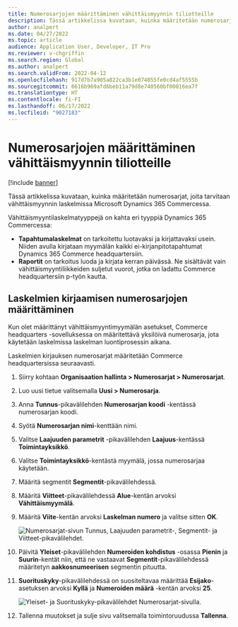 ```yaml
---
title: Numerosarjojen määrittäminen vähittäismyynnin tiliotteille
description: Tässä artikkelissa kuvataan, kuinka määritetään numerosarjat, joita tarvitaan vähittäismyynnin laskelmissa Microsoft Dynamics 365 Commercessa.
author: analpert
ms.date: 04/27/2022
ms.topic: article
audience: Application User, Developer, IT Pro
ms.reviewer: v-chgriffin
ms.search.region: Global
ms.author: analpert
ms.search.validFrom: 2022-04-12
ms.openlocfilehash: 917d7b7a905a822ca3b1e074055fe0cd4af5555b
ms.sourcegitcommit: 6616b969afd6beb11a79d8e740560bf00016ea7f
ms.translationtype: HT
ms.contentlocale: fi-FI
ms.lasthandoff: 06/17/2022
ms.locfileid: "9027183"
---
```

# <a name="set-up-number-sequences-for-retail-statements"></a>Numerosarjojen määrittäminen vähittäismyynnin tiliotteille

[!include [banner](includes/banner.md)]

Tässä artikkelissa kuvataan, kuinka määritetään numerosarjat, joita tarvitaan vähittäismyynnin laskelmissa Microsoft Dynamics 365 Commercessa.

Vähittäismyyntilaskelmatyyppejä on kahta eri tyyppiä Dynamics 365 Commercessa: 

- **Tapahtumalaskelmat** on tarkoitettu luotavaksi ja kirjattavaksi usein. Niiden avulla kirjataan myymälän kaikki ei-kirjanpitotapahtumat Dynamics 365 Commerce headquartersiin. 
- **Raportit** on tarkoitus luoda ja kirjata kerran päivässä. Ne sisältävät vain vähittäismyyntiliikkeiden suljetut vuorot, jotka on ladattu Commerce headquartersiin p-työn kautta.

## <a name="configure-a-number-sequence-for-statement-posting"></a>Laskelmien kirjaamisen numerosarjojen määrittäminen

Kun olet määrittänyt vähittäismyyntimyymälän asetukset, Commerce headquarters -sovelluksessa on määritettävä yksilöivä numerosarja, jota käytetään laskelmissa laskelman luontiprosessin aikana.

Laskelmien kirjauksen numerosarjat määritetään Commerce headquartersissa seuraavasti.

1. Siirry kohtaan **Organisaation hallinta \> Numerosarjat \> Numerosarjat**.
1. Luo uusi tietue valitsemalla **Uusi \> Numerosarja**.
1. Anna **Tunnus**-pikavälilehden **Numerosarjan koodi** -kentässä numerosarjan koodi.
1. Syötä **Numerosarjan nimi**-kenttään nimi.
1. Valitse **Laajuuden parametrit** -pikavälilehden **Laajuus**-kentässä **Toimintayksikkö**.
1. Valitse **Toimintayksikkö**-kentästä myymälä, jossa numerosarjaa käytetään.
1. Määritä segmentit **Segmentit**-pikavälilehdessä.
1. Määritä **Viitteet**-pikavälilehdessä **Alue**-kentän arvoksi **Vähittäismyymälä**.
1. Määritä **Viite**-kentän arvoksi **Laskelman numero** ja valitse sitten **OK**.

    ![Numerosarjat-sivun Tunnus, Laajuuden parametrit-, Segmentit- ja Viitteet-pikavälilehdet.](media/retail-statements-num-seq-setup-01.png)

1. Päivitä **Yleiset**-pikavälilehden **Numeroiden kohdistus** -osassa **Pienin** ja **Suurin**-kentät niin, että ne vastaavat **Segmentit**-pikavälilehdessä määritetyn **aakkosnumeerisen** segmentin pituutta.
1. **Suorituskyky**-pikavälilehdessä on suositeltavaa määrittää **Esijako**-asetuksen arvoksi **Kyllä** ja **Numeroiden määrä** -kentän arvoksi **25**.

    ![Yleiset- ja Suorituskyky-pikavälilehdet Numerosarjat-sivulla.](media/retail-statements-num-seq-setup-02.png)

1. Tallenna muutokset ja sulje sivu valitsemalla toimintoruudussa **Tallenna**.
